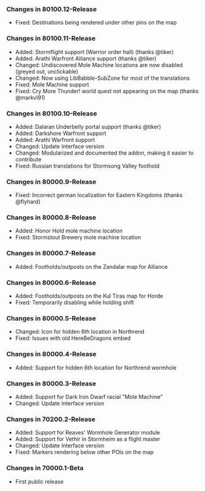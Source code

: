 ### Changes in 80100.12-Release

- Fixed: Destinations being rendered under other pins on the map

### Changes in 80100.11-Release

- Added: Stormflight support (Warrior order hall) (thanks @tiker)
- Added: Arathi Warfront Alliance support (thanks @tiker)
- Changed: Undiscovered Mole Machine locations are now disabled (greyed out, unclickable)
- Changed: Now using LibBabble-SubZone for _most_ of the translations
- Fixed: Mole Machine support
- Fixed: Cry More Thunder! world quest not appearing on the map (thanks @markvl91)

### Changes in 80100.10-Release

- Added: Dalaran Underbelly portal support (thanks @tiker)
- Added: Darkshore Warfront support
- Added: Arathi Warfront support
- Changed: Update Interface version
- Changed: Modularized and documented the addon, making it easier to contribute
- Fixed: Russian translations for Stormsong Valley foothold

### Changes in 80000.9-Release

- Fixed: Incorrect german localization for Eastern Kingdoms (thanks @flyhard)

### Changes in 80000.8-Release

- Added: Honor Hold mole machine location
- Fixed: Stormstout Brewery mole machine location

### Changes in 80000.7-Release

- Added: Footholds/outposts on the Zandalar map for Alliance

### Changes in 80000.6-Release

- Added: Footholds/outposts on the Kul Tiras map for Horde
- Fixed: Temporarily disabling while holding shift

### Changes in 80000.5-Release

- Changed: Icon for hidden 6th location in Northrend
- Fixed: Issues with old HereBeDragons embed

### Changes in 80000.4-Release

- Added: Support for hidden 6th location for Northrend wormhole

### Changes in 80000.3-Release

- Added: Support for Dark Iron Dwarf racial "Mole Machine"
- Changed: Update Interface version

### Changes in 70200.2-Release

- Added: Support for Reaves' Wormhole Generator module
- Added: Support for Vethir in Stormheim as a flight master
- Changed: Update Interface version
- Fixed: Markers rendering below other POIs on the map	

### Changes in 70000.1-Beta

- First public release
